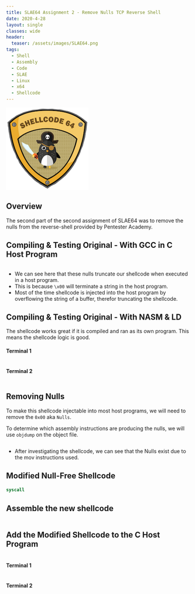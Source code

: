 ```yaml
---
title: SLAE64 Assignment 2 - Remove Nulls TCP Reverse Shell
date: 2020-4-28
layout: single
classes: wide
header:
  teaser: /assets/images/SLAE64.png
tags:
  - Shell
  - Assembly
  - Code
  - SLAE
  - Linux
  - x64
  - Shellcode
--- 
```

![](/assets/images/SLAE64.png)

## Overview
The second part of the second assignment of SLAE64 was to remove the nulls from the reverse-shell provided by Pentester Academy.

## Compiling & Testing Original - With GCC in C Host Program
```bash
```
+ We can see here that these nulls truncate our shellcode when executed in a host program.
+ This is because `\x00` will terminate a string in the host program.
+ Most of the time shellcode is injected into the host program by overflowing the string of a buffer, therefor truncating the shellcode.

## Compiling & Testing Original - With NASM & LD
The shellcode works great if it is compiled and ran as its own program. This means the shellcode logic is good. 

#### Terminal 1
```bash

```

#### Terminal 2

```bash
```

## Removing Nulls
To make this shellcode injectable into most host programs, we will need to remove the `0x00` aka `Nulls`.

To determine which assembly instructions are producing the nulls, we will use `objdump` on the object file.

```bash
```

+ After investigating the shellcode, we can see that the Nulls exist due to the mov instructions used.

## Modified Null-Free Shellcode

```nasm
syscall
```

## Assemble the new shellcode

```bash
```

## Add the Modified Shellcode to the C Host Program

```c
```


#### Terminal 1
```bash

```

#### Terminal 2

```bash
```



